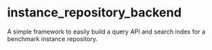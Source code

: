 # instance_repository_backend

A simple framework to easily build a query API and search index for a benchmark
instance repository.
